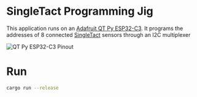 # SingleTact Programming Jig

This application runs on an [Adafruit QT Py ESP32-C3](https://www.adafruit.com/product/5405).
It programs the addresses of 8 connected [SingleTact](https://www.uk.singletact.com/micro-force-sensors/calibrated-sensors) sensors through an I2C multiplexer

![QT Py ESP32-C3 Pinout](https://cdn-learn.adafruit.com/assets/assets/000/129/455/large1024/adafruit_products_stemma-circuit.png?1713883230)

# Run
```bash
cargo run --release
```